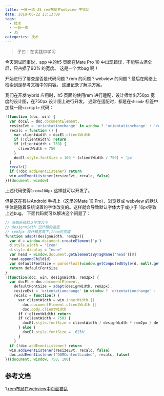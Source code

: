 ```yaml
---
title: 一日一练-JS rem布局在webview 中错乱
date: 2018-06-22 13:13:08
tags:
  - 技术
  - 一日一练
  - JS
categories: 技术
---
```


> 子曰：在实践中学习

今天测试同事说，app 中的h5 页面在Mate Pro 10 中出现错误，不能够占满全屏，只占据了90% 的宽度。
这是一个大bug 啊！

开始进行了排查是否是代码问题？rem 的问题？webview 的问题？最后在网络上检索到是参考文档中的内容。
这里记录了解决方案。

<!--more-->

我们在开发hybrid 应用时，h5 页面的使用rem 进行适配，设计师给出750px 宽度的设计图，在750px 设计图上进行开发。
通常在适配时，都是在`<head>` 标签中加载一段`<script>` 代码：
```js
!(function (doc, win) {
  var docEl = doc.documentElement,
  resizeEvt = 'orientationchange' in window ? 'orientationchange' : 'resize',
  recalc = function () {
    var clientWidth = docEl.clientWidth
    if (!clientWidth) return
    if (clientWidth > 750) {
      clientWidth = 750
    }
    docEl.style.fontSize = 100 * (clientWidth / 750) + 'px'
  }
  recalc()
  if (!doc.addEventListener) return
  win.addEventListener(resizeEvt, recalc, false)
})(document, window)
```
上述代码使得`1rem=100px` 这样就可以开发了。

但是这在有些Android 手机上（这里的Mate 10 Pro），浏览器或 webview 的默认字体是随着系统设置的字体改变的。这样就会导致默认字体大于或小于 16px导致上述bug。
下面代码就可以解决这个问题了：
```js
// 获取系统默认字体大小
// designWidth 设计稿的宽度
// rem2px 设计稿宽度下,1rem的宽度
function adapt(designWidth, rem2px){
  var d = window.document.createElement('p')
  d.style.width = '1rem'
  d.style.display = "none"
  var head = window.document.getElementsByTagName('head')[0]
  head.appendChild(d)
  var defaultFontSize = parseFloat(window.getComputedStyle(d, null).getPropertyValue('width'))
  return defaultFontSize
}
!(function(doc, win, designWidth, rem2px) {
  var docEl = doc.documentElement,
    defaultFontSize = adapt(designWidth, rem2px),
    resizeEvt = 'orientationchange' in window ? 'orientationchange' : 'resize',
    recalc = function() {
      var clientWidth = win.innerWidth ||
        doc.documentElement.clientWidth ||
        doc.body.clientWidth
      if (!clientWidth) return
      if (clientWidth < 750) {
        docEl.style.fontSize = clientWidth / designWidth * rem2px / defaultFontSize * 100 + '%'
      } else {
        docEl.style.fontSize = '625%'
      }
    }
  if (!doc.addEventListener) return
  win.addEventListener(resizeEvt, recalc, false)
  doc.addEventListener('DOMContentLoaded', recalc, false)
})(document, window, 750, 100)
```

## 参考文档
1.[rem布局在webview中页面错乱](https://edu.aliyun.com/a/65330)
